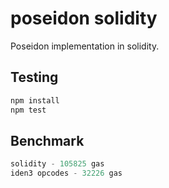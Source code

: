 # poseidon solidity

Poseidon implementation in solidity.

## Testing

```sh
npm install
npm test
```

## Benchmark

```js
solidity - 105825 gas
iden3 opcodes - 32226 gas
```
